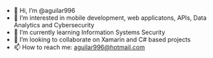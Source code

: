 - 👋 Hi, I’m @aguilar996
- 👀 I’m interested in mobile development, web applicatons, APIs, Data Analytics and Cybersecurity
- 🌱 I’m currently learning Information Systems Security
- 💞️ I’m looking to collaborate on Xamarin and C# based projects
- 📫 How to reach me: aguilar996@hotmail.com

<!---
aguilar996/aguilar996 is a ✨ special ✨ repository because its `README.md` (this file) appears on your GitHub profile.
You can click the Preview link to take a look at your changes.
--->
